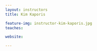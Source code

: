 ```yaml
---
layout: instructors
title: Kim Kaporis

feature-img: instructor-kim-kaporis.jpg
teaches:

website:

---
```

